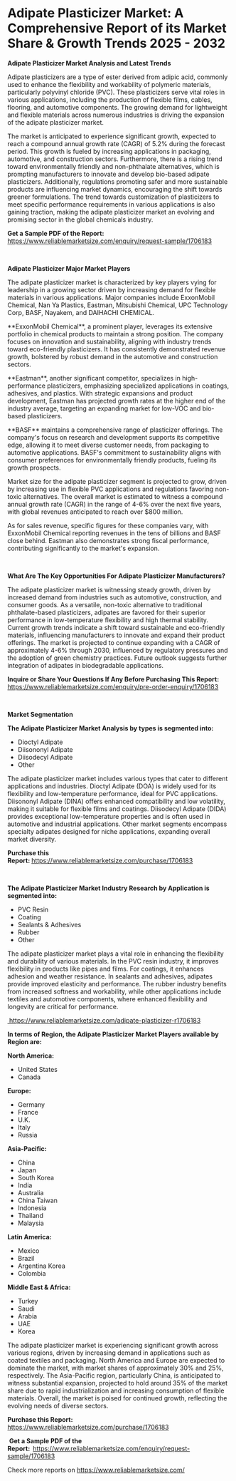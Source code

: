 <p><h1>Adipate Plasticizer Market: A Comprehensive Report of its Market Share & Growth Trends 2025 - 2032</h1></p><p><strong>Adipate Plasticizer Market Analysis and Latest Trends</strong></p>
<p><p>Adipate plasticizers are a type of ester derived from adipic acid, commonly used to enhance the flexibility and workability of polymeric materials, particularly polyvinyl chloride (PVC). These plasticizers serve vital roles in various applications, including the production of flexible films, cables, flooring, and automotive components. The growing demand for lightweight and flexible materials across numerous industries is driving the expansion of the adipate plasticizer market.</p><p>The market is anticipated to experience significant growth, expected to reach a compound annual growth rate (CAGR) of 5.2% during the forecast period. This growth is fueled by increasing applications in packaging, automotive, and construction sectors. Furthermore, there is a rising trend toward environmentally friendly and non-phthalate alternatives, which is prompting manufacturers to innovate and develop bio-based adipate plasticizers. Additionally, regulations promoting safer and more sustainable products are influencing market dynamics, encouraging the shift towards greener formulations. The trend towards customization of plasticizers to meet specific performance requirements in various applications is also gaining traction, making the adipate plasticizer market an evolving and promising sector in the global chemicals industry.</p></p>
<p><strong>Get a Sample PDF of the Report:&nbsp;</strong> <a href="https://www.reliablemarketsize.com/enquiry/request-sample/1706183?utm_campaign=3169&utm_medium=2&utm_source=Github&utm_content=ia&utm_term=27032025&utm_id=adipate-plasticizer">https://www.reliablemarketsize.com/enquiry/request-sample/1706183</a></p>
<p>&nbsp;</p>
<p><strong>Adipate Plasticizer Major Market Players</strong></p>
<p><p>The adipate plasticizer market is characterized by key players vying for leadership in a growing sector driven by increasing demand for flexible materials in various applications. Major companies include ExxonMobil Chemical, Nan Ya Plastics, Eastman, Mitsubishi Chemical, UPC Technology Corp, BASF, Nayakem, and DAIHACHI CHEMICAL.</p><p>**ExxonMobil Chemical**, a prominent player, leverages its extensive portfolio in chemical products to maintain a strong position. The company focuses on innovation and sustainability, aligning with industry trends toward eco-friendly plasticizers. It has consistently demonstrated revenue growth, bolstered by robust demand in the automotive and construction sectors.</p><p>**Eastman**, another significant competitor, specializes in high-performance plasticizers, emphasizing specialized applications in coatings, adhesives, and plastics. With strategic expansions and product development, Eastman has projected growth rates at the higher end of the industry average, targeting an expanding market for low-VOC and bio-based plasticizers.</p><p>**BASF** maintains a comprehensive range of plasticizer offerings. The company's focus on research and development supports its competitive edge, allowing it to meet diverse customer needs, from packaging to automotive applications. BASF's commitment to sustainability aligns with consumer preferences for environmentally friendly products, fueling its growth prospects.</p><p>Market size for the adipate plasticizer segment is projected to grow, driven by increasing use in flexible PVC applications and regulations favoring non-toxic alternatives. The overall market is estimated to witness a compound annual growth rate (CAGR) in the range of 4-6% over the next five years, with global revenues anticipated to reach over $800 million.</p><p>As for sales revenue, specific figures for these companies vary, with ExxonMobil Chemical reporting revenues in the tens of billions and BASF close behind. Eastman also demonstrates strong fiscal performance, contributing significantly to the market's expansion.</p></p>
<p>&nbsp;</p>
<p><strong>What Are The Key Opportunities For Adipate Plasticizer Manufacturers?</strong></p>
<p><p>The adipate plasticizer market is witnessing steady growth, driven by increased demand from industries such as automotive, construction, and consumer goods. As a versatile, non-toxic alternative to traditional phthalate-based plasticizers, adipates are favored for their superior performance in low-temperature flexibility and high thermal stability. Current growth trends indicate a shift toward sustainable and eco-friendly materials, influencing manufacturers to innovate and expand their product offerings. The market is projected to continue expanding with a CAGR of approximately 4-6% through 2030, influenced by regulatory pressures and the adoption of green chemistry practices. Future outlook suggests further integration of adipates in biodegradable applications.</p></p>
<p><strong>Inquire or Share Your Questions If Any Before Purchasing This Report:</strong> <a href="https://www.reliablemarketsize.com/enquiry/pre-order-enquiry/1706183?utm_campaign=3169&utm_medium=2&utm_source=Github&utm_content=ia&utm_term=27032025&utm_id=adipate-plasticizer">https://www.reliablemarketsize.com/enquiry/pre-order-enquiry/1706183</a></p>
<p>&nbsp;</p>
<p><strong>Market Segmentation</strong></p>
<p><strong>The Adipate Plasticizer Market Analysis by types is segmented into:</strong></p>
<p><ul><li>Dioctyl Adipate</li><li>Diisononyl Adipate</li><li>Diisodecyl Adipate</li><li>Other</li></ul></p>
<p><p>The adipate plasticizer market includes various types that cater to different applications and industries. Dioctyl Adipate (DOA) is widely used for its flexibility and low-temperature performance, ideal for PVC applications. Diisononyl Adipate (DINA) offers enhanced compatibility and low volatility, making it suitable for flexible films and coatings. Diisodecyl Adipate (DIDA) provides exceptional low-temperature properties and is often used in automotive and industrial applications. Other market segments encompass specialty adipates designed for niche applications, expanding overall market diversity.</p></p>
<p><strong>Purchase this Report:&nbsp;</strong><a href="https://www.reliablemarketsize.com/purchase/1706183?utm_campaign=3169&utm_medium=2&utm_source=Github&utm_content=ia&utm_term=27032025&utm_id=adipate-plasticizer">https://www.reliablemarketsize.com/purchase/1706183</a></p>
<p>&nbsp;</p>
<p><strong>The Adipate Plasticizer Market Industry Research by Application is segmented into:</strong></p>
<p><ul><li>PVC Resin</li><li>Coating</li><li>Sealants & Adhesives</li><li>Rubber</li><li>Other</li></ul></p>
<p><p>The adipate plasticizer market plays a vital role in enhancing the flexibility and durability of various materials. In the PVC resin industry, it improves flexibility in products like pipes and films. For coatings, it enhances adhesion and weather resistance. In sealants and adhesives, adipates provide improved elasticity and performance. The rubber industry benefits from increased softness and workability, while other applications include textiles and automotive components, where enhanced flexibility and longevity are critical for performance.</p></p>
<p><a href="https://www.reliablemarketsize.com/adipate-plasticizer-r1706183?utm_campaign=3169&utm_medium=2&utm_source=Github&utm_content=ia&utm_term=27032025&utm_id=adipate-plasticizer">&nbsp;https://www.reliablemarketsize.com/adipate-plasticizer-r1706183</a></p>
<p><strong>In terms of Region, the Adipate Plasticizer Market Players available by Region are:</strong></p>
<p>
    <p> <strong> North America: </strong>
        <ul>
            <li>United States</li>
            <li>Canada</li>
        </ul>
        </p> 
    <p> <strong> Europe: </strong>
        <ul>
            <li>Germany</li>
            <li>France</li>
            <li>U.K.</li>
            <li>Italy</li>
            <li>Russia</li>
        </ul>
        </p> 
    <p> <strong> Asia-Pacific: </strong>
        <ul>
            <li>China</li>
            <li>Japan</li>
            <li>South Korea</li>
            <li>India</li>
            <li>Australia</li>
            <li>China Taiwan</li>
            <li>Indonesia</li>
            <li>Thailand</li>
            <li>Malaysia</li>
        </ul>
        </p> 
    <p> <strong> Latin America: </strong>
        <ul>
            <li>Mexico</li>
            <li>Brazil</li>
            <li>Argentina Korea</li>
            <li>Colombia</li>
        </ul>
        </p> 
    <p> <strong> Middle East & Africa: </strong>
        <ul>
            <li>Turkey</li>
            <li>Saudi</li>
            <li>Arabia</li>
            <li>UAE</li>
            <li>Korea</li>
        </ul>
    </p>
    </p>
<p><p>The adipate plasticizer market is experiencing significant growth across various regions, driven by increasing demand in applications such as coated textiles and packaging. North America and Europe are expected to dominate the market, with market shares of approximately 30% and 25%, respectively. The Asia-Pacific region, particularly China, is anticipated to witness substantial expansion, projected to hold around 35% of the market share due to rapid industrialization and increasing consumption of flexible materials. Overall, the market is poised for continued growth, reflecting the evolving needs of diverse sectors.</p></p>
<p><strong>Purchase this Report: </strong><a href="https://www.reliablemarketsize.com/purchase/1706183?utm_campaign=3169&utm_medium=2&utm_source=Github&utm_content=ia&utm_term=27032025&utm_id=adipate-plasticizer">https://www.reliablemarketsize.com/purchase/1706183</a></p>
<p>&nbsp;<strong>Get a Sample PDF of the Report:&nbsp;&nbsp;</strong><a href="https://www.reliablemarketsize.com/enquiry/request-sample/1706183?utm_campaign=3169&utm_medium=2&utm_source=Github&utm_content=ia&utm_term=27032025&utm_id=adipate-plasticizer">https://www.reliablemarketsize.com/enquiry/request-sample/1706183</a></p>
<p><strong></strong></p>
<p>Check more reports on <a href="https://www.reliablemarketsize.com/?utm_campaign=3169&utm_medium=2&utm_source=Github&utm_content=ia&utm_term=27032025&utm_id=adipate-plasticizer">https://www.reliablemarketsize.com/</a></p>